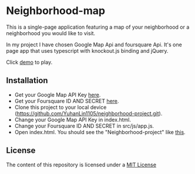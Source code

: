 # Neighborhood-map
This is a single-page application featuring a map of your neighborhood or a neighborhood you would like to visit.

In my project I have chosen Google Map Api and foursquare Api. It's one page app that uses typescript with knockout.js binding and jQuery.

Click [demo](https://neighborhood-search.appspot.com/) to play.

## Installation

* Get your Google Map API Key [here](https://developers.google.com/maps/documentation/javascript/get-api-key).
* Get your Foursquare ID AND SECRET [here](https://developer.foursquare.com/).
* Clone this project to your local device (https://github.com/YuhanLin1105/neighborhood-project.git).
* Change your Google Map API Key in index.html.
* Change your Foursquare ID AND SECRET in src/js/app.js.
* Open index.html. You should see the "Neighborhood-project" like [this](https://neighborhood-search.appspot.com/).

## License
The content of this repository is licensed under a [MIT License](https://choosealicense.com/licenses/mit/)

